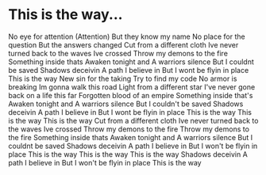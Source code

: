 # This is the way...
No eye for attention (Attention) But they know my name No place for the question But the answers changed Cut from a different cloth Ive never turned back to the waves Ive crossed
Throw my demons to the fire
Something inside thats
Awaken tonight and
A warriors silence
But I couldnt be saved
Shadows deceivin
A path I believe in
But I wont be flyin in place
This is the way
New sin for the taking 
Try to find my code 
No armor is breaking
Im gonna walk this road
Light from a different star
I've never gone back on a life this far
Forgotten blood of an empire 
Something inside that's
Awaken tonight and
A warriors silence
But I couldn't be saved
Shadows deceivin
A path I believe in
But I wont be flyin in place
This is the way
This is the way
This is the way
Cut from a different cloth
Ive never turned back to the waves Ive crossed
Throw my demons to the fire
Throw my demons to the fire
Something inside thats
Awaken tonight and
A warriors silence
But I couldnt be saved 
Shadows deceivin
A path I believe in
But I won't be flyin in place
This is the way
This is the way
This is the way
Shadows deceivin
A path I believe in
But I won't be flyin in place
This is the way